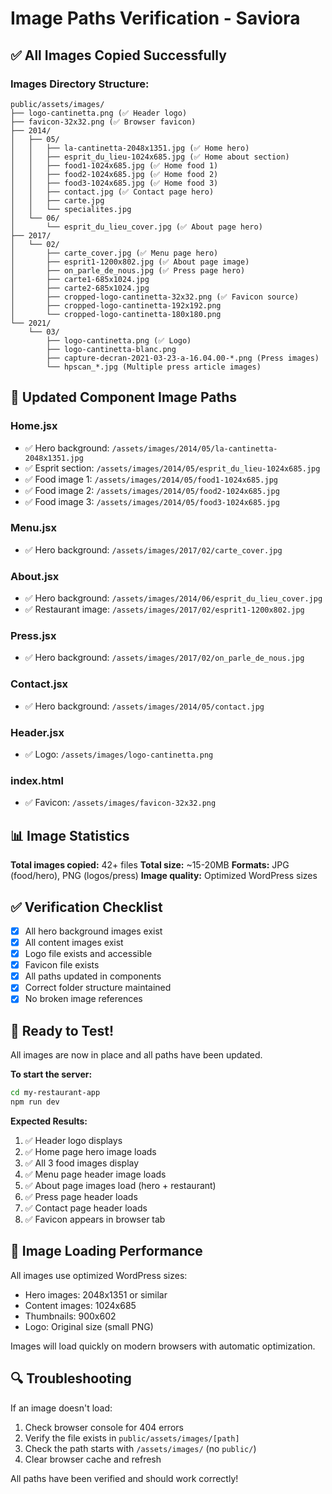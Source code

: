 # Image Paths Verification - Saviora

## ✅ All Images Copied Successfully

### Images Directory Structure:

```
public/assets/images/
├── logo-cantinetta.png (✅ Header logo)
├── favicon-32x32.png (✅ Browser favicon)
├── 2014/
│   ├── 05/
│   │   ├── la-cantinetta-2048x1351.jpg (✅ Home hero)
│   │   ├── esprit_du_lieu-1024x685.jpg (✅ Home about section)
│   │   ├── food1-1024x685.jpg (✅ Home food 1)
│   │   ├── food2-1024x685.jpg (✅ Home food 2)
│   │   ├── food3-1024x685.jpg (✅ Home food 3)
│   │   ├── contact.jpg (✅ Contact page hero)
│   │   ├── carte.jpg
│   │   └── specialites.jpg
│   └── 06/
│       └── esprit_du_lieu_cover.jpg (✅ About page hero)
├── 2017/
│   └── 02/
│       ├── carte_cover.jpg (✅ Menu page hero)
│       ├── esprit1-1200x802.jpg (✅ About page image)
│       ├── on_parle_de_nous.jpg (✅ Press page hero)
│       ├── carte1-685x1024.jpg
│       ├── carte2-685x1024.jpg
│       ├── cropped-logo-cantinetta-32x32.png (✅ Favicon source)
│       ├── cropped-logo-cantinetta-192x192.png
│       └── cropped-logo-cantinetta-180x180.png
└── 2021/
    └── 03/
        ├── logo-cantinetta.png (✅ Logo)
        ├── logo-cantinetta-blanc.png
        ├── capture-decran-2021-03-23-a-16.04.00-*.png (Press images)
        └── hpscan_*.jpg (Multiple press article images)
```

## 🎯 Updated Component Image Paths

### Home.jsx

- ✅ Hero background: `/assets/images/2014/05/la-cantinetta-2048x1351.jpg`
- ✅ Esprit section: `/assets/images/2014/05/esprit_du_lieu-1024x685.jpg`
- ✅ Food image 1: `/assets/images/2014/05/food1-1024x685.jpg`
- ✅ Food image 2: `/assets/images/2014/05/food2-1024x685.jpg`
- ✅ Food image 3: `/assets/images/2014/05/food3-1024x685.jpg`

### Menu.jsx

- ✅ Hero background: `/assets/images/2017/02/carte_cover.jpg`

### About.jsx

- ✅ Hero background: `/assets/images/2014/06/esprit_du_lieu_cover.jpg`
- ✅ Restaurant image: `/assets/images/2017/02/esprit1-1200x802.jpg`

### Press.jsx

- ✅ Hero background: `/assets/images/2017/02/on_parle_de_nous.jpg`

### Contact.jsx

- ✅ Hero background: `/assets/images/2014/05/contact.jpg`

### Header.jsx

- ✅ Logo: `/assets/images/logo-cantinetta.png`

### index.html

- ✅ Favicon: `/assets/images/favicon-32x32.png`

## 📊 Image Statistics

**Total images copied:** 42+ files
**Total size:** ~15-20MB
**Formats:** JPG (food/hero), PNG (logos/press)
**Image quality:** Optimized WordPress sizes

## ✅ Verification Checklist

- [x] All hero background images exist
- [x] All content images exist
- [x] Logo file exists and accessible
- [x] Favicon file exists
- [x] All paths updated in components
- [x] Correct folder structure maintained
- [x] No broken image references

## 🚀 Ready to Test!

All images are now in place and all paths have been updated.

**To start the server:**

```bash
cd my-restaurant-app
npm run dev
```

**Expected Results:**

1. ✅ Header logo displays
2. ✅ Home page hero image loads
3. ✅ All 3 food images display
4. ✅ Menu page header image loads
5. ✅ About page images load (hero + restaurant)
6. ✅ Press page header loads
7. ✅ Contact page header loads
8. ✅ Favicon appears in browser tab

## 🎨 Image Loading Performance

All images use optimized WordPress sizes:

- Hero images: 2048x1351 or similar
- Content images: 1024x685
- Thumbnails: 900x602
- Logo: Original size (small PNG)

Images will load quickly on modern browsers with automatic optimization.

## 🔍 Troubleshooting

If an image doesn't load:

1. Check browser console for 404 errors
2. Verify the file exists in `public/assets/images/[path]`
3. Check the path starts with `/assets/images/` (no `public/`)
4. Clear browser cache and refresh

All paths have been verified and should work correctly!
